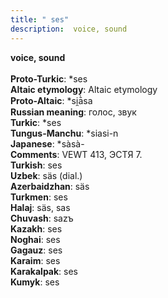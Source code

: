```yaml
---
title: " ses"
description:  voice, sound
---
```

<strong> voice, sound</strong><br><br>
<strong>Proto-Turkic</strong>:  *ses<br>
<strong>Altaic etymology</strong>:  Altaic etymology<br>
<strong> Proto-Altaic</strong>:  *si̯ā̀sa<br>
<strong>Russian meaning</strong>:  голос, звук<br>
<strong>Turkic</strong>:  *ses<br>
<strong>Tungus-Manchu</strong>:  *siasi-n<br>
<strong>Japanese</strong>:  *sàsà-<br>
<strong>Comments</strong>:  VEWT 413, ЭСТЯ 7.<br>
<strong>Turkish</strong>:  ses<br>
<strong>Uzbek</strong>:  säs (dial.)<br>
<strong>Azerbaidzhan</strong>:  säs<br>
<strong>Turkmen</strong>:  ses<br>
<strong>Halaj</strong>:  säs, sas<br>
<strong>Chuvash</strong>:  sazъ<br>
<strong>Kazakh</strong>:  ses<br>
<strong>Noghai</strong>:  ses<br>
<strong>Gagauz</strong>:  ses<br>
<strong>Karaim</strong>:  ses<br>
<strong>Karakalpak</strong>:  ses<br>
<strong>Kumyk</strong>:  ses<br>


